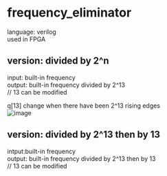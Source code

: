 # frequency_eliminator 
language: verilog <br />
used in FPGA <br />

## version: divided by 2^n <br />
input: built-in frequency <br />
output:  built-in frequency divided by 2^13 <br />
// 13 can be modified <br />

q[13] change when there have been 2^13 rising edges <br />
![image](https://github.com/skyMei-J/clock_frequency_eliminator/blob/master/dfdfd.png)
 <br />
## version: divided by 2^13 then by 13<br />
intput:built-in frequency <br />
output:  built-in frequency divided by 2^13 then by 13 <br />
// 13 can be modified <br />



